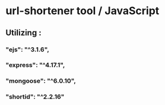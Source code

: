 # url-shortener tool / JavaScript

## Utilizing : 
###    "ejs": "^3.1.6",
###    "express": "^4.17.1",
###    "mongoose": "^6.0.10",
###    "shortid": "^2.2.16"
